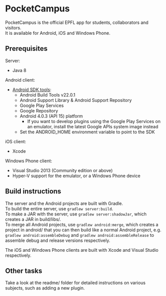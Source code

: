 ﻿# PocketCampus

PocketCampus is the official EPFL app for students, collaborators and visitors.  
It is available for Android, iOS and Windows Phone.

## Prerequisites

Server:
* Java 8

Android client:
* [Android SDK tools](https://developer.android.com/sdk/index.html#Other):
    - Android Build Tools v22.0.1
    - Android Support Library & Android Support Repository
    - Google Play Services
    - Google Repository
    - Android 4.0.3 (API 15) platform
        - If you want to develop plugins using the Google Play Services on an emulator, install the latest Google APIs system image instead
    - Set the ANDROID_HOME environment variable to point to the SDK

iOS client:
* Xcode

Windows Phone client:
* Visual Studio 2013 (Community edition or above)
* Hyper-V support for the emulator, or a Windows Phone device

## Build instructions

The server and the Android projects are built with Gradle.  
To build the entire server, use `gradlew server:build`.  
To make a JAR with the server, use `gradlew server:shadowJar`, which creates a JAR in build/libs/.  
To merge all Android projects, use `gradlew android:merge`, which creates a project in android/ that you can then build like a normal Android project, e.g. `gradlew android:assembleDebug` and `gradlew android:assembleRelease` to assemble debug and release versions respectively.

The iOS and Windows Phone clients are built with Xcode and Visual Studio respectively.

## Other tasks

Take a look at the readme/ folder for detailed instructions on various subjects, such as adding a new plugin.
